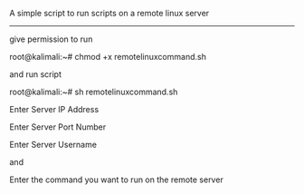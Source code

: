 A simple script to run scripts on a remote linux server

--------------------------------------------------------------

give permission to run

root@kalimali:~# chmod +x remotelinuxcommand.sh

and run script

root@kalimali:~# sh remotelinuxcommand.sh


Enter Server IP Address

Enter Server Port Number

Enter Server Username

and

Enter the command you want to run on the remote server 








